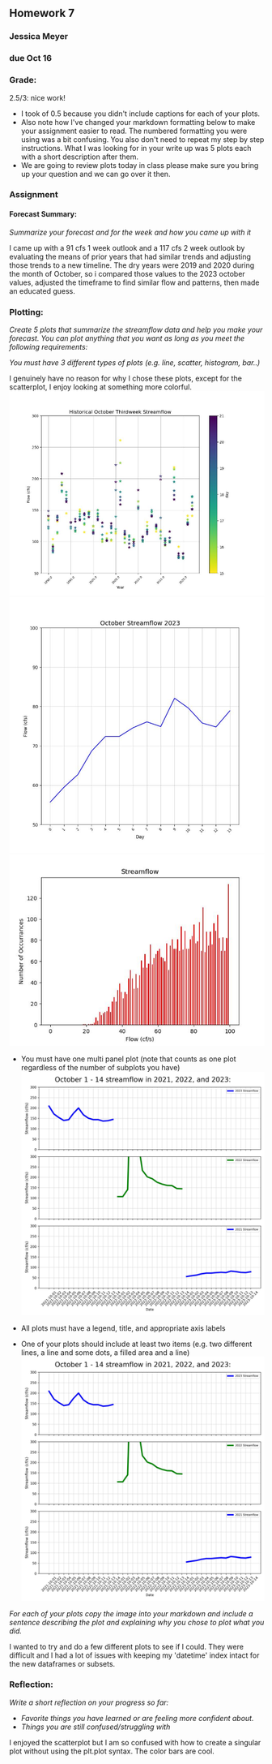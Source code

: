 ## Homework 7
### Jessica Meyer
### due Oct 16

### Grade:
2.5/3: nice work!
- I took of 0.5 because you didn't include captions for each of your plots. 
- Also note how I've changed your markdown formatting below to make your assignment easier to read. The numbered formatting you were using was a bit confusing. You also don't need to repeat my step by step instructions. What I was looking for in your write up was 5 plots each with a short description after them. 
- We are going to review plots today in class please make sure you bring up your question and we can go over it then. 
###

### Assignment
#### Forecast Summary: 
*Summarize your forecast and for the week and how you came up with it*

   I came up with a 91 cfs 1 week outlook and a 117 cfs 2 week outlook by evaluating the means of prior years that had similar trends and adjusting those trends to a new timeline. The dry years were 2019 and 2020 during the month of October, so i compared those values to the 2023 october values, adjusted the timeframe to find similar flow and patterns, then made an educated guess. 
   
### Plotting:
*Create 5 plots that summarize the streamflow data and help you make your forecast. You can plot anything that you want as long as you meet the following requirements:* 

*You must have 3 different types of plots (e.g. line, scatter, histogram, bar..)*

I genuinely have no reason for why I chose these plots, except for the scatterplot, I enjoy looking at something more colorful.
  ![Scatterplot](scatterplot1.jpg) 
  ![linegraph](linegraph1.jpg)  
  ![histogram](histogram.jpg) 

   - You must have one multi panel plot (note that counts as one plot regardless of the number of subplots you have)
  ![Subplots](subplots.jpg) 

   - All plots must have a legend, title, and appropriate axis labels
   - One of your plots should include at least two items (e.g. two different lines, a line and some dots, a filled area and a line)
 ![multipleseries](subplots.jpg)

*For each of your plots copy the image into your markdown and include a sentence describing the plot and explaining why you chose to plot what you did.*

I wanted to try and do a few different plots to see if I could. They were difficult and I had a lot of issues with keeping my 'datetime' index intact for the new dataframes or subsets.

### Reflection: 
*Write a short reflection on your progress so far:*
   - *Favorite things you have learned or are feeling more confident about.* 
   - *Things you are still confused/struggling with*

I enjoyed the scatterplot but I am so confused with how to create a singular plot without using the plt.plot syntax. The color bars are cool. 